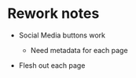 # Rework notes

* Social Media buttons work
    * Need metadata for each page

* Flesh out each page